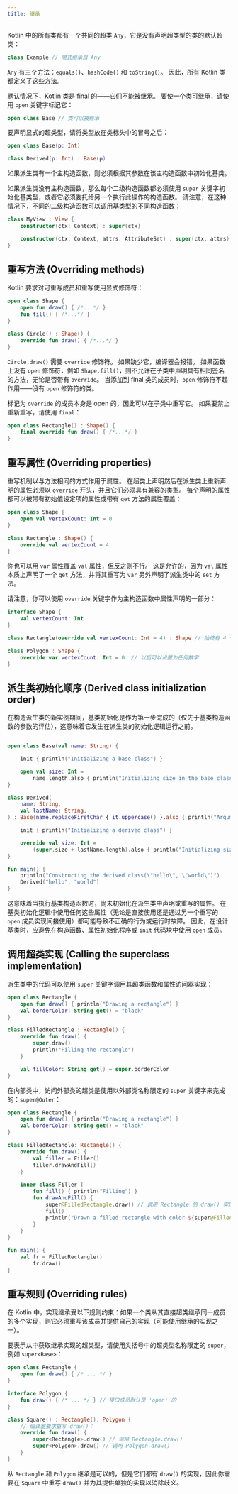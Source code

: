 ```yaml
---
title: 继承
---
```

Kotlin 中的所有类都有一个共同的超类 `Any`，它是没有声明超类型的类的默认超类：

```kotlin
class Example // 隐式继承自 Any
```

`Any` 有三个方法：`equals()`、`hashCode()` 和 `toString()`。 因此，所有 Kotlin 类都定义了这些方法。

默认情况下，Kotlin 类是 final 的——它们不能被继承。 要使一个类可继承，请使用 `open` 关键字标记它：

```kotlin
open class Base // 类可以被继承

```

要声明显式的超类型，请将类型放在类标头中的冒号之后：

```kotlin
open class Base(p: Int)

class Derived(p: Int) : Base(p)
```

如果派生类有一个主构造函数，则必须根据其参数在该主构造函数中初始化基类。

如果派生类没有主构造函数，那么每个二级构造函数都必须使用 `super` 关键字初始化基类型，或者它必须委托给另一个执行此操作的构造函数。 请注意，在这种情况下，不同的二级构造函数可以调用基类型的不同构造函数：

```kotlin
class MyView : View {
    constructor(ctx: Context) : super(ctx)

    constructor(ctx: Context, attrs: AttributeSet) : super(ctx, attrs)
}
```

## 重写方法 (Overriding methods)

Kotlin 要求对可重写成员和重写使用显式修饰符：

```kotlin
open class Shape {
    open fun draw() { /*...*/ }
    fun fill() { /*...*/ }
}

class Circle() : Shape() {
    override fun draw() { /*...*/ }
}
```

`Circle.draw()` 需要 `override` 修饰符。 如果缺少它，编译器会报错。 如果函数上没有 `open` 修饰符，例如 `Shape.fill()`，则不允许在子类中声明具有相同签名的方法，无论是否带有 `override`。 当添加到 final 类的成员时，`open` 修饰符不起作用——没有 `open` 修饰符的类。

标记为 `override` 的成员本身是 open 的，因此可以在子类中重写它。 如果要禁止重新重写，请使用 `final`：

```kotlin
open class Rectangle() : Shape() {
    final override fun draw() { /*...*/ }
}
```

## 重写属性 (Overriding properties)

重写机制以与方法相同的方式作用于属性。 在超类上声明然后在派生类上重新声明的属性必须以 `override` 开头，并且它们必须具有兼容的类型。 每个声明的属性都可以被带有初始值设定项的属性或带有 `get` 方法的属性覆盖：

```kotlin
open class Shape {
    open val vertexCount: Int = 0
}

class Rectangle : Shape() {
    override val vertexCount = 4
}
```

你也可以用 `var` 属性覆盖 `val` 属性，但反之则不行。 这是允许的，因为 `val` 属性本质上声明了一个 `get` 方法，并将其重写为 `var` 另外声明了派生类中的 `set` 方法。

请注意，你可以使用 `override` 关键字作为主构造函数中属性声明的一部分：

```kotlin
interface Shape {
    val vertexCount: Int
}

class Rectangle(override val vertexCount: Int = 4) : Shape // 始终有 4 个顶点

class Polygon : Shape {
    override var vertexCount: Int = 0  // 以后可以设置为任何数字
}
```

## 派生类初始化顺序 (Derived class initialization order)

在构造派生类的新实例期间，基类初始化是作为第一步完成的（仅先于基类构造函数的参数的评估），这意味着它发生在派生类的初始化逻辑运行之前。

```kotlin

open class Base(val name: String) {

    init { println("Initializing a base class") }

    open val size: Int = 
        name.length.also { println("Initializing size in the base class: $it") }
}

class Derived(
    name: String,
    val lastName: String,
) : Base(name.replaceFirstChar { it.uppercase() }.also { println("Argument for the base class: $it") }) {

    init { println("Initializing a derived class") }

    override val size: Int =
        (super.size + lastName.length).also { println("Initializing size in the derived class: $it") }
}

fun main() {
    println("Constructing the derived class(\"hello\", \"world\")")
    Derived("hello", "world")
}
```

这意味着当执行基类构造函数时，尚未初始化在派生类中声明或重写的属性。 在基类初始化逻辑中使用任何这些属性（无论是直接使用还是通过另一个重写的 `open` 成员实现间接使用）都可能导致不正确的行为或运行时故障。 因此，在设计基类时，应避免在构造函数、属性初始化程序或 `init` 代码块中使用 `open` 成员。

## 调用超类实现 (Calling the superclass implementation)

派生类中的代码可以使用 `super` 关键字调用其超类函数和属性访问器实现：

```kotlin
open class Rectangle {
    open fun draw() { println("Drawing a rectangle") }
    val borderColor: String get() = "black"
}

class FilledRectangle : Rectangle() {
    override fun draw() {
        super.draw()
        println("Filling the rectangle")
    }

    val fillColor: String get() = super.borderColor
}
```

在内部类中，访问外部类的超类是使用以外部类名称限定的 `super` 关键字来完成的：`super@Outer`：

```kotlin
open class Rectangle {
    open fun draw() { println("Drawing a rectangle") }
    val borderColor: String get() = "black"
}

class FilledRectangle: Rectangle() {
    override fun draw() {
        val filler = Filler()
        filler.drawAndFill()
    }
    
    inner class Filler {
        fun fill() { println("Filling") }
        fun drawAndFill() {
            super@FilledRectangle.draw() // 调用 Rectangle 的 draw() 实现
            fill()
            println("Drawn a filled rectangle with color ${super@FilledRectangle.borderColor}") // 使用 Rectangle 的 borderColor 的 get() 实现
        }
    }
}

fun main() {
    val fr = FilledRectangle()
        fr.draw()
}
```

## 重写规则 (Overriding rules)

在 Kotlin 中，实现继承受以下规则约束：如果一个类从其直接超类继承同一成员的多个实现，则它必须重写该成员并提供自己的实现（可能使用继承的实现之一）。

要表示从中获取继承实现的超类型，请使用尖括号中的超类型名称限定的 `super`，例如 `super<Base>`：

```kotlin
open class Rectangle {
    open fun draw() { /* ... */ }
}

interface Polygon {
    fun draw() { /* ... */ } // 接口成员默认是 'open' 的
}

class Square() : Rectangle(), Polygon {
    // 编译器要求重写 draw()：
    override fun draw() {
        super<Rectangle>.draw() // 调用 Rectangle.draw()
        super<Polygon>.draw() // 调用 Polygon.draw()
    }
}
```

从 `Rectangle` 和 `Polygon` 继承是可以的，但是它们都有 `draw()` 的实现，因此你需要在 `Square` 中重写 `draw()` 并为其提供单独的实现以消除歧义。